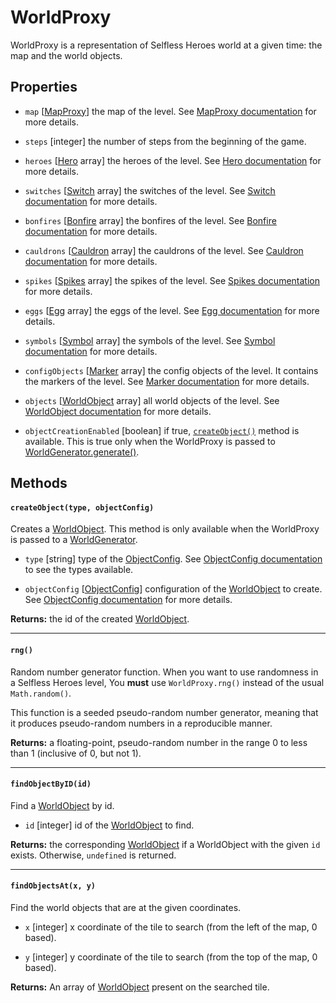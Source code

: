 # WorldProxy

WorldProxy is a representation of Selfless Heroes world at a given time: the map
and the world objects.

## Properties

-   `map` \[[MapProxy](MapProxy.md)] the map of the level. See
    [MapProxy documentation](MapProxy.md) for more details.

-   `steps` [integer] the number of steps from the beginning of the game.

-   `heroes` \[[Hero](WorldObject.md#hero) array] the heroes of the level. See
    [Hero documentation](WorldObject.md#hero) for more details.

-   `switches` \[[Switch](WorldObject.md#switch) array] the switches of the
    level. See [Switch documentation](WorldObject.md#switch) for more details.

-   `bonfires` \[[Bonfire](WorldObject.md#bonfire) array] the bonfires of the
    level. See [Bonfire documentation](WorldObject.md#bonfire) for more details.

-   `cauldrons` \[[Cauldron](WorldObject.md#cauldron) array] the cauldrons of
    the level. See [Cauldron documentation](WorldObject.md#cauldron) for more
    details.

-   `spikes` \[[Spikes](WorldObject.md#spikes) array] the spikes of the level.
    See [Spikes documentation](WorldObject.md#spikes) for more details.

-   `eggs` \[[Egg](WorldObject.md#egg) array] the eggs of the level. See
    [Egg documentation](WorldObject.md#egg) for more details.

-   `symbols` \[[Symbol](WorldObject.md#symbol) array] the symbols of the level.
    See [Symbol documentation](WorldObject.md#symbol) for more details.

-   `configObjects` \[[Marker](WorldObject.md#marker) array] the config objects
    of the level. It contains the markers of the level. See
    [Marker documentation](WorldObject.md#marker) for more details.

-   `objects` \[[WorldObject](WorldObject.md) array] all world objects of the
    level. See [WorldObject documentation](WorldObject.md) for more details.

-   `objectCreationEnabled` [boolean] if true,
    [`createObject()`](#createobjecttype-objectconfig) method is available.
    This is true only when the WorldProxy is passed to
    [WorldGenerator.generate()](WorldGenerator.md#generateworld).

## Methods

#### `createObject(type, objectConfig)`

Creates a [WorldObject](WorldObject.md). This method is only available when the
WorldProxy is passed to a [WorldGenerator](WorldGenerator.md).

-   `type` [string] type of the [ObjectConfig](ObjectConfig.md). See
    [ObjectConfig documentation](ObjectConfig.md) to see the types available.

-   `objectConfig` \[[ObjectConfig](ObjectConfig.md)] configuration of the
    [WorldObject](WorldObject.md) to create. See
    [ObjectConfig documentation](ObjectConfig.md) for more details.

**Returns:** the id of the created [WorldObject](WorldObject.md).

* * *

#### `rng()`

Random number generator function. When you want to use randomness in a Selfless
Heroes level, You **must** use `WorldProxy.rng()` instead of the usual
`Math.random()`.

This function is a seeded pseudo-random number generator, meaning that it
produces pseudo-random numbers in a reproducible manner.

**Returns:** a floating-point, pseudo-random number in the range 0 to less than
1 (inclusive of 0, but not 1).

* * *

#### `findObjectByID(id)`

Find a [WorldObject](WorldObject.md) by id.

-   `id` [integer] id of the [WorldObject](WorldObject.md) to find.

**Returns:** the corresponding [WorldObject](WorldObject.md) if a WorldObject
with the given `id` exists. Otherwise, `undefined` is returned.

* * *

#### `findObjectsAt(x, y)`

Find the world objects that are at the given coordinates.

-   `x` [integer] x coordinate of the tile to search (from the left of the map,
    0 based).

-   `y` [integer] y coordinate of the tile to search (from the top of the map, 0
    based).

**Returns:** An array of [WorldObject](WorldObject.md) present on the searched
tile.
